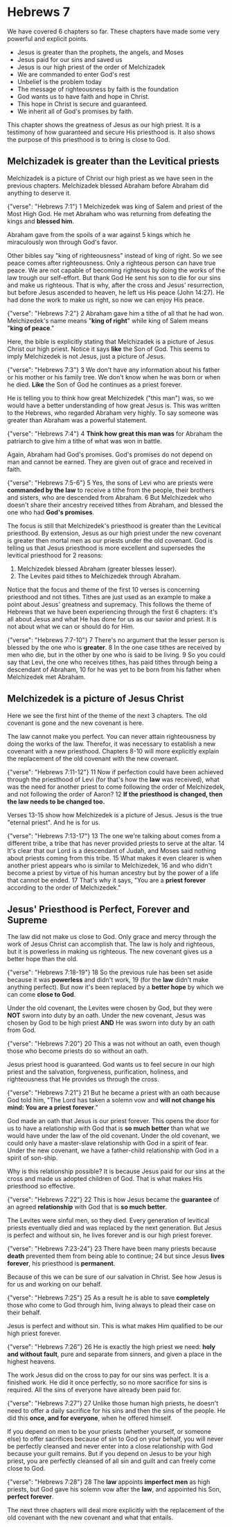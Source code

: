 Hebrews 7
========================================================================

We have covered 6 chapters so far.
These chapters have made some very powerful and explicit points.

- Jesus is greater than the prophets, the angels, and Moses
- Jesus paid for our sins and saved us
- Jesus is our high priest of the order of Melchizadek
- We are commanded to enter God's rest
- Unbelief is the problem today
- The message of righteousness by faith is the foundation
- God wants us to have faith and hope in Christ.
- This hope in Christ is secure and guaranteed.
- We inherit all of God's promises by faith.

This chapter shows the greatness of Jesus as our high priest.
It is a testimony of how guaranteed and secure His priesthood is.
It also shows the purpose of this priesthood is to bring is close to
God.


Melchizadek is greater than the Levitical priests
-------------------------------------------------

Melchizadek is a picture of Christ our high priest as we have seen in
the previous chapters.
Melchizadek blessed Abraham before Abraham did anything to deserve it.

{"verse": "Hebrews 7:1"}
1 Melchizedek was king of Salem and priest of the Most High God. He met
Abraham who was returning from defeating the kings and **blessed him**.

Abraham gave from the spoils of a war against 5 kings which he
miraculously won through God's favor.

Other bibles say "king of righteousness" instead of king of right.
So we see peace comes after righteousness.  Only a righteous person can
have true peace.  We are not capable of becoming righteous by doing the
works of the law trough our self-effort.  But thank God He sent his son
to die for our sins and make us righteous.  That is why, after the cross
and Jesus' resurrection, but before Jesus ascended to heaven, he left us
His peace (John 14:27).  He had done the work to make us right, so now
we can enjoy His peace.

{"verse": "Hebrews 7:2"}
2 Abraham gave him a tithe of all that he had won.  Melchizedek's name
means "**king of right**" while king of Salem means "**king of peace**."

Here, the bible is explicitly stating that Melchizadek is a picture of
Jesus Christ our high priest.  Notice it says **like** the Son of God.
This seems to imply Melchizedek is not Jesus, just a picture of Jesus.

{"verse": "Hebrews 7:3"}
3 We don't have any information about his father or his mother or his
family tree. We don't know when he was born or when he died. **Like**
the Son of God he continues as a priest forever.

He is telling you to think how great Melchizedek ("this man") was, so we
would have a better understanding of how great Jesus is.
This was written to the Hebrews, who regarded Abraham very highly.
To say someone was greater than Abraham was a powerful statement.

{"verse": "Hebrews 7:4"}
4 **Think how great this man was** for Abraham the patriarch to give him
a tithe of what was won in battle.

Again, Abraham had God's promises.  God's promises do not depend on man
and cannot be earned.
They are given out of grace and received in faith.

{"verse": "Hebrews 7:5-6"}
5 Yes, the sons of Levi who are priests were **commanded by the law** to
receive a tithe from the people, their brothers and sisters, who are
descended from Abraham.
6 But Melchizedek who doesn't share their ancestry received tithes from
Abraham, and blessed the one who had **God's promises**.

The focus is still that Melchizedek's priesthood is greater than the
Levitical priesthood.
By extension, Jesus as our high priest under the new covenant is greater
then mortal men as our priests under the old covenant.
God is telling us that
Jesus priesthood is more excellent and supersedes the levitical
priesthood for 2 reasons:

1. Melchizedek blessed Abraham (greater blesses lesser).
2. The Levites paid tithes to Melchizedek through Abraham.

Notice that the focus and theme of the first 10 verses is concerning
priesthood and not tithes.  Tithes are just used as an example to make a
point about Jesus' greatness and supremacy.  This follows the theme of
Hebrews that we have been experiencing through the first 6 chapters:
it's all about Jesus and what He has done for us as our savior and
priest.  It is not about what we can or should do for Him.

{"verse": "Hebrews 7:7-10"}
7 There's no argument that the lesser person is blessed by the one who
is **greater**.
8 In the one case tithes are received by
men who die, but in the other by one who is said to be living.
9 So you could say that Levi, the one who
receives tithes, has paid tithes through being a descendant of Abraham,
10 for he was yet to be born from his father when Melchizedek met
Abraham.


Melchizedek is a picture of Jesus Christ
----------------------------------------

Here we see the first hint of the theme of the next 3 chapters.  The old covenant is gone and the new covenant is here.

The law cannot make you perfect.  You can never attain righteousness by
doing the works of the law.  Therefor, it was necessary to establish a
new covenant with a new priesthood.  Chapters 8-10 will more explicitly
explain the replacement of the old covenant with the new covenant.

{"verse": "Hebrews 7:11-12"}
11 Now if perfection could have been achieved through the priesthood of
Levi (for that's how the **law** was received), what was the need for
another priest to come following the order of Melchizedek, and not
following the order of Aaron?
12 **If the priesthood is changed, then the law needs to be changed
too.**

Verses 13-15 show how Melchizedek is a picture of Jesus.
Jesus is the true "eternal priest".  And he is for us.

{"verse": "Hebrews 7:13-17"}
13 The one we're talking about comes from a different tribe, a tribe
that has never provided priests to serve at the altar.
14 It's clear that our Lord is a descendant of Judah, and Moses said
nothing about priests coming from this tribe.
15 What makes it even clearer is when another priest appears who is
similar to Melchizedek,
16 and who didn't become a priest by virtue of his human ancestry but by
the power of a life that cannot be ended.
17 That's why it says, "You are a **priest forever** according to the
order of Melchizedek."


Jesus' Priesthood is Perfect, Forever and Supreme
-------------------------------------------------

The law did not make us close to God.  Only grace and mercy through the
work of Jesus Christ can accomplish that.
The law is holy and righteous, but it is powerless in making us
righteous.
The new covenant gives us a better hope than the old.

{"verse": "Hebrews 7:18-19"}
18 So the previous rule has been set aside because it was **powerless**
and didn't work,
19 (for the **law** didn't make anything perfect). But now it's been
replaced by a **better hope** by which we can come **close to God**.

Under the old covenant, the Levites were chosen by God, but they were
**NOT** sworn into duty by an oath.  Under the new covenant, Jesus was
chosen by God to be high priest **AND** He was sworn into duty by an
oath from God.

{"verse": "Hebrews 7:20"}
20 This a was not without an oath, even though those who become priests do so without an oath.

Jesus priest hood is guaranteed.  God wants us to feel secure in our
high priest and the salvation, forgiveness, purification, holiness, and
righteousness that He provides us through the cross.

{"verse": "Hebrews 7:21"}
21 But he became a priest with an oath because God told him, "The Lord has taken a solemn vow and **will not change his mind: You are a priest forever**."

God made an oath that Jesus is our priest forever.  This opens the door
for us to have a relationship with God that is **so much better** than
what we would have under the law of the old covenant.
Under the old covenant, we could only have a master-slave relationship
with God in a spirit of fear.  Under the new covenant, we have a
father-child relationship with God in a spirit of son-ship.

Why is this relationship possible?  It is because Jesus paid for our
sins at the cross and made us adopted children of God.  That is what
makes His priesthood so effective.

{"verse": "Hebrews 7:22"}
22 This is how Jesus became the **guarantee** of an agreed **relationship** with God that is **so much better**.

The Levites were sinful men, so they died.  Every generation of
levitical priests eventually died and was replaced by the next
generation.  But Jesus is perfect and without sin, he lives forever and
is our high priest forever.

{"verse": "Hebrews 7:23-24"}
23 There have been many priests because **death** prevented them from being able to continue; 
24 but since Jesus **lives forever**, his priesthood is **permanent**.

Because of this we can be sure of our salvation in Christ.
See how Jesus is for us and working on our behalf.

{"verse": "Hebrews 7:25"}
25 As a result he is able to save **completely** those who come to God
through him, living always to plead their case on their behalf.

Jesus is perfect and without sin.  This is what makes Him qualified to
be our high priest forever.

{"verse": "Hebrews 7:26"}
26 He is exactly the high priest we need: **holy and without fault**,
pure and separate from sinners, and given a place in the highest
heavens.

The work Jesus did on the cross to pay for our sins was perfect.
It is a finished work.  He did it once perfectly, so no more sacrifice
for sins is required.  All the sins of everyone have already been paid
for.

{"verse": "Hebrews 7:27"}
27 Unlike those human high priests, he doesn't need to offer a daily
sacrifice for his sins and then the sins of the people.
He did this **once, and for everyone**, when he offered himself.

If you depend on men to be your priests (whether yourself, or someone
else) to offer sacrifices because of sin to God on your behalf, you
will never be perfectly cleansed and never enter into a close
relationship with God because your guilt remains.  But if you depend on
Jesus to be your high priest, you are perfectly cleansed of all sin and
guilt and can freely come close to God.

{"verse": "Hebrews 7:28"}
28 The **law** appoints **imperfect men** as high priests, but God gave
his solemn vow after the **law**, and appointed his Son,
**perfect forever**.

The next three chapters will deal more explicitly with the replacement
of the old covenant with the new covenant and what that entails.
